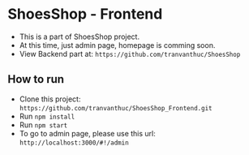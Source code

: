 # ShoesShop - Frontend
- This is a part of ShoesShop project.
- At this time, just admin page, homepage is comming soon.
- View Backend part at: `https://github.com/tranvanthuc/ShoesShop`

## How to run

- Clone this project: `https://github.com/tranvanthuc/ShoesShop_Frontend.git`
- Run `npm install`
- Run `npm start`
- To go to admin page, please use this url: `http://localhost:3000/#!/admin`
